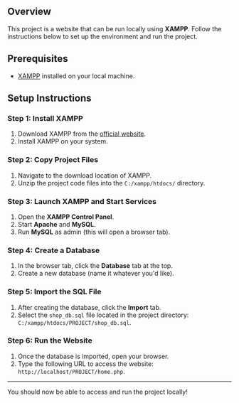 ## Overview
This project is a website that can be run locally using **XAMPP**. Follow the instructions below to set up the environment and run the project.

## Prerequisites
- [XAMPP](https://www.apachefriends.org/) installed on your local machine.

## Setup Instructions

### Step 1: Install XAMPP
1. Download XAMPP from the [official website](https://www.apachefriends.org/).
2. Install XAMPP on your system.

### Step 2: Copy Project Files
1. Navigate to the download location of XAMPP.
2. Unzip the project code files into the `C:/xampp/htdocs/` directory.

### Step 3: Launch XAMPP and Start Services
1. Open the **XAMPP Control Panel**.
2. Start **Apache** and **MySQL**.
3. Run **MySQL** as admin (this will open a browser tab).

### Step 4: Create a Database
1. In the browser tab, click the **Database** tab at the top.
2. Create a new database (name it whatever you'd like).

### Step 5: Import the SQL File
1. After creating the database, click the **Import** tab.
2. Select the `shop_db.sql` file located in the project directory: `C:/xampp/htdocs/PROJECT/shop_db.sql`.

### Step 6: Run the Website
1. Once the database is imported, open your browser.
2. Type the following URL to access the website:  
   `http://localhost/PROJECT/home.php`.

---

You should now be able to access and run the project locally!
